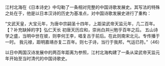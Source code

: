 江村北海在《日本诗史》中勾勒了一条相对完整的中国诗歌发展史。其写法的特殊之处在于，他是以日本汉诗的历史为基准点，对中国诗歌发展史进行了重构：

“文武天皇，大宝元年，为唐中宗嗣圣十四年，上距梁武帝天监元年，几二百年。
【？补充缺掉的字】弘仁天长 初唐天历应和，崇尚白并￼勉乎百年之后。
五山诗学之盛，当明中世在彼，则李何王李，唱复古于前后。在此则南宋北元。专传播于一时。
我元禄，距明嘉靖亦复二百年。则七子诗，当行于我邦，气运已符。”（46）

以日中两国汉诗发展中的两百年距离为参照，江村北海构建了一条从梁武帝天监元年开始至当时清代的中国诗歌史。